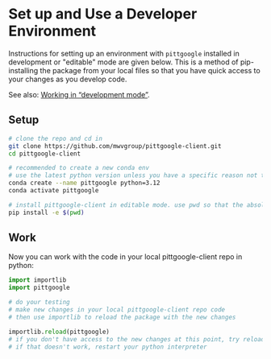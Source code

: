 # Set up and Use a Developer Environment

Instructions for setting up an environment with `pittgoogle` installed in development or "editable" mode are given below.
This is a method of pip-installing the package from your local files so that you have quick access to
your changes as you develop code.

See also: [Working in “development mode”](https://packaging.python.org/guides/distributing-packages-using-setuptools/#working-in-development-mode).

## Setup

```bash
# clone the repo and cd in
git clone https://github.com/mwvgroup/pittgoogle-client.git
cd pittgoogle-client

# recommended to create a new conda env
# use the latest python version unless you have a specific reason not to
conda create --name pittgoogle python=3.12
conda activate pittgoogle

# install pittgoogle-client in editable mode. use pwd so that the absolute path is registered.
pip install -e $(pwd)
```

## Work

Now you can work with the code in your local pittgoogle-client repo in python:

```python
import importlib
import pittgoogle

# do your testing
# make new changes in your local pittgoogle-client repo code
# then use importlib to reload the package with the new changes

importlib.reload(pittgoogle)
# if you don't have access to the new changes at this point, try reloading again
# if that doesn't work, restart your python interpreter
```
